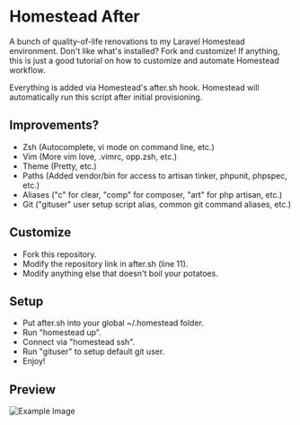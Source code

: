# Homestead After

A bunch of quality-of-life renovations to my Laravel Homestead environment.  Don't like what's installed?  Fork and customize!  If anything, this is just a good tutorial on how to customize and automate Homestead workflow.

Everything is added via Homestead's after.sh hook.  Homestead will automatically run this script after initial provisioning.

## Improvements?

- Zsh (Autocomplete, vi mode on command line, etc.)
- Vim (More vim love, .vimrc, opp.zsh, etc.)
- Theme (Pretty, etc.)
- Paths (Added vendor/bin for access to artisan tinker, phpunit, phpspec, etc.)
- Aliases ("c" for clear, "comp" for composer, "art" for php artisan, etc.)
- Git ("gituser" user setup script alias, common git command aliases, etc.)

## Customize

- Fork this repository.
- Modify the repository link in after.sh (line 11).
- Modify anything else that doesn't boil your potatoes.

## Setup

- Put after.sh into your global ~/.homestead folder.
- Run "homestead up".
- Connect via "homestead ssh".
- Run "gituser" to setup default git user.
- Enjoy!

## Preview

![Example Image](http://puu.sh/g2ZyN/bca5b3233a.png)
